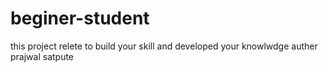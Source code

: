 # beginer-student
this project relete to build your skill and developed your knowlwdge 
auther prajwal satpute
